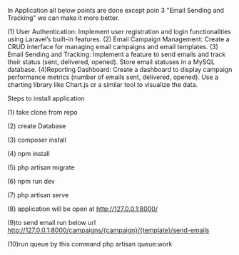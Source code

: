 In Application all below points are done except poin 3 "Email Sending and Tracking" we can make it more better.  

(1) User Authentication:
Implement user registration and login functionalities using Laravel’s built-in features.
(2) Email Campaign Management:
Create a CRUD interface for managing email campaigns and email templates.
(3) Email Sending and Tracking:
Implement a feature to send emails and track their status (sent, delivered, opened).
Store email statuses in a MySQL database.
(4)Reporting Dashboard:
Create a dashboard to display campaign performance metrics (number of emails sent, delivered, opened).
Use a charting library like Chart.js or a similar tool to visualize the data.



Steps to install application

(1) take clone from repo

(2) create Database

(3) composer install

(4) npm install

(5) php artisan migrate

(6) npm run dev

(7) php artisan serve

(8) application will be open at http://127.0.0.1:8000/

(9)to send email run below url
	http://127.0.0.1:8000/campaigns/{campaign}/{template}/send-emails

(10)run queue by this command 
        php artisan queue:work
